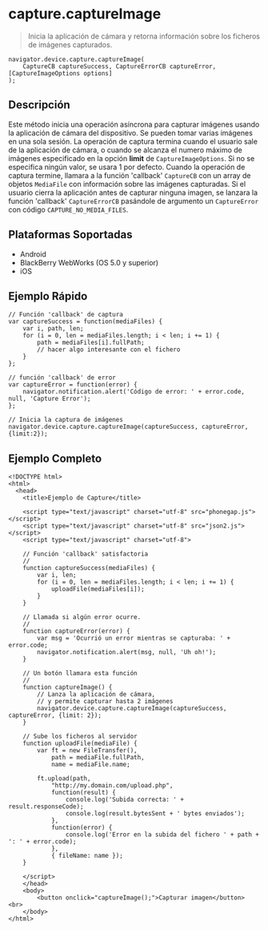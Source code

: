 capture.captureImage
====================

> Inicia la aplicación de cámara y retorna información sobre los ficheros de imágenes capturados.

    navigator.device.capture.captureImage( 
	    CaptureCB captureSuccess, CaptureErrorCB captureError, [CaptureImageOptions options]
	);

Descripción
-----------

Este método inicia una operación asíncrona para capturar imágenes usando la aplicación de cámara del dispositivo. Se pueden tomar varias imágenes en una sola sesión.
La operación de captura termina cuando el usuario sale de la aplicación de cámara, o cuando se alcanza el numero máximo de imágenes especificado en la opción __limit__ de `CaptureImageOptions`. Si no se especifica ningún valor,  se usara 1 por defecto.
Cuando la operación de captura termine, llamara a la función 'callback' `CaptureCB` con un array de objetos `MediaFile` con información sobre las imágenes capturadas. Si el usuario cierra la aplicación antes de capturar ninguna imagen, se lanzara la función 'callback' `CaptureErrorCB` pasándole de argumento un `CaptureError` con código `CAPTURE_NO_MEDIA_FILES`.


Plataformas Soportadas
----------------------

- Android
- BlackBerry WebWorks (OS 5.0 y superior)
- iOS

Ejemplo Rápido
--------------

    // Función 'callback' de captura
    var captureSuccess = function(mediaFiles) {
        var i, path, len;
        for (i = 0, len = mediaFiles.length; i < len; i += 1) {
            path = mediaFiles[i].fullPath;
            // hacer algo interesante con el fichero
        }
    };

    // función 'callback' de error
    var captureError = function(error) {
        navigator.notification.alert('Código de error: ' + error.code, null, 'Capture Error');
    };

    // Inicia la captura de imágenes
    navigator.device.capture.captureImage(captureSuccess, captureError, {limit:2});

Ejemplo Completo
----------------

    <!DOCTYPE html>
    <html>
      <head>
        <title>Ejemplo de Capture</title>

        <script type="text/javascript" charset="utf-8" src="phonegap.js"></script>
        <script type="text/javascript" charset="utf-8" src="json2.js"></script>
        <script type="text/javascript" charset="utf-8">

        // Función 'callback' satisfactoria
        //
        function captureSuccess(mediaFiles) {
            var i, len;
            for (i = 0, len = mediaFiles.length; i < len; i += 1) {
                uploadFile(mediaFiles[i]);
            }	    
        }

        // Llamada si algún error ocurre.
        // 
        function captureError(error) {
	        var msg = 'Ocurrió un error mientras se capturaba: ' + error.code;
            navigator.notification.alert(msg, null, 'Uh oh!');
        }

        // Un botón llamara esta función
        //
        function captureImage() {
            // Lanza la aplicación de cámara, 
            // y permite capturar hasta 2 imágenes
            navigator.device.capture.captureImage(captureSuccess, captureError, {limit: 2});
        }

        // Sube los ficheros al servidor
        function uploadFile(mediaFile) {
            var ft = new FileTransfer(),
                path = mediaFile.fullPath,
                name = mediaFile.name;

            ft.upload(path,
                "http://my.domain.com/upload.php",
                function(result) {
                    console.log('Subida correcta: ' + result.responseCode);
                    console.log(result.bytesSent + ' bytes enviados');
                },
                function(error) {
                    console.log('Error en la subida del fichero ' + path + ': ' + error.code);
                },
                { fileName: name });   
        }

        </script>
        </head>
        <body>
            <button onclick="captureImage();">Capturar imagen</button> <br>
        </body>
    </html>


